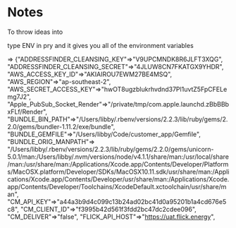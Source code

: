 # Notes
To throw ideas into


type ENV in pry and it gives you all of the environment variables

=> {"ADDRESSFINDER_CLEANSING_KEY"=>"V9UPCMNDK8R6JLFT3XQG",
 "ADDRESSFINDER_CLEANSING_SECRET"=>"4JLUW8CN7FKATGX9YHDR",
 "AWS_ACCESS_KEY_ID"=>"AKIAIROU7EWM27BE4MSQ",
 "AWS_REGION"=>"ap-southeast-2",
 "AWS_SECRET_ACCESS_KEY"=>"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",
 "Apple_PubSub_Socket_Render"=>"/private/tmp/com.apple.launchd.zBbBBbxFLf/Render",
 "BUNDLE_BIN_PATH"=>"/Users/libby/.rbenv/versions/2.2.3/lib/ruby/gems/2.2.0/gems/bundler-1.11.2/exe/bundle",
 "BUNDLE_GEMFILE"=>"/Users/libby/Code/customer_app/Gemfile",
 "BUNDLE_ORIG_MANPATH"=>
  "/Users/libby/.rbenv/versions/2.2.3/lib/ruby/gems/2.2.0/gems/unicorn-5.0.1/man:/Users/libby/.nvm/versions/node/v4.1.1/share/man:/usr/local/share/man:/usr/share/man:/Applications/Xcode.app/Contents/Developer/Platforms/MacOSX.platform/Developer/SDKs/MacOSX10.11.sdk/usr/share/man:/Applications/Xcode.app/Contents/Developer/usr/share/man:/Applications/Xcode.app/Contents/Developer/Toolchains/XcodeDefault.xctoolchain/usr/share/man",
 "CM_API_KEY"=>"a44a3b9d4c099c13b24ad02bc41d0a95201b1a4cd676e5c8",
 "CM_CLIENT_ID"=>"f3995b42d561f3fdd2bc47dc2cdee096",
 "CM_DELIVER"=>"false",
 "FLICK_API_HOST"=>"https://uat.flick.energy",
